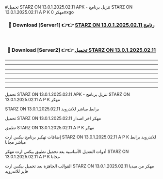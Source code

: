 #تحميل STARZ ON 13.0.1.2025.02.11  APK - تنزيل برنامج STARZ ON 13.0.1.2025.02.11  A P K مهكر 0nxgo 



<div align="center">
<h3>🔴 Download [Server1] 👉👉 <a href="https://apkdownload10.web.app/?title=STARZ ON 13.0.1.2025.02.11 ">STARZ ON 13.0.1.2025.02.11  رنامج</a></h3><br>

<h3>🔴 Download [Server2] 👉👉 <a href="https://apkdownload10.web.app/?title=STARZ ON 13.0.1.2025.02.11 ">تحميل STARZ ON 13.0.1.2025.02.11  </a></h3>
</div>


----------------------------------------------------------

----------------------------------------------------------

----------------------------------------------------------

----------------------------------------------------------

----------------------------------------------------------

----------------------------------------------------------

----------------------------------------------------------

تحميل STARZ ON 13.0.1.2025.02.11  APK - تنزيل برنامج STARZ ON 13.0.1.2025.02.11  A P K مهكر

STARZ ON 13.0.1.2025.02.11  برابط مباشر للاندرويد

تحميل STARZ ON 13.0.1.2025.02.11  مهكر اخر اصدار

تطبيق STARZ ON 13.0.1.2025.02.11  A P K مهكر

إضافات تهكير برنامج بيكس ارت STARZ ON 13.0.1.2025.02.11  A P K للاندرويد برابط مباشر مجانا

أدوات التعديل الأساسية بعد تحميل تطبيق بيكس ارت مهكر STARZ ON 13.0.1.2025.02.11  A P K مجانا

القوالب الجاهزة بعد تحميل بيكس ارت STARZ ON 13.0.1.2025.02.11  مهكر من ميديا فاير للاندرويد


